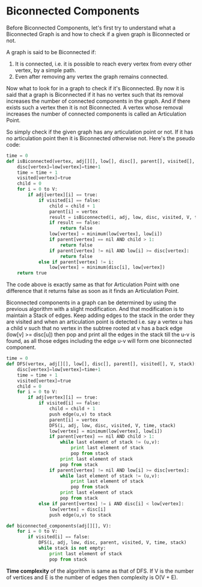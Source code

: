# Biconnected Components

Before Biconnected Components, let's first try to understand what a Biconnected Graph is and how to check if a given graph is Biconnected or not.

A graph is said to be Biconnected if:

1. It is connected, i.e. it is possible to reach every vertex from every other vertex, by a simple path.
2. Even after removing any vertex the graph remains connected.

Now what to look for in a graph to check if it's Biconnected. By now it is said that a graph is Biconnected if it has no vertex such that its removal increases the number of connected components in the graph. And if there exists such a vertex then it is not Biconnected. A vertex whose removal increases the number of connected components is called an Articulation Point.

So simply check if the given graph has any articulation point or not. If it has no articulation point then it is Biconnected otherwise not. Here's the pseudo code:

```python
time = 0
def isBiconnected(vertex, adj[][], low[], disc[], parent[], visited[], V):
    disc[vertex]=low[vertex]=time+1
    time = time + 1
    visited[vertex]=true
    child = 0
    for i = 0 to V:
        if adj[vertex][i] == true:
            if visited[i] == false:
                child = child + 1
                parent[i] = vertex
                result = isBiconnected(i, adj, low, disc, visited, V, time)
                if result == false:
                    return false
                low[vertex] = minimum(low[vertex], low[i])
                if parent[vertex] == nil AND child > 1:
                    return false
                if parent[vertex] != nil AND low[i] >= disc[vertex]:
                    return false
            else if parent[vertex] != i:
                low[vertex] = minimum(disc[i], low[vertex])
    return true
```

The code above is exactly same as that for Articulation Point with one difference that it returns false as soon as it finds an Articulation Point.

Biconnected components in a graph can be determined by using the previous algorithm with a slight modification. And that modification is to maintain a Stack of edges. Keep adding edges to the stack in the order they are visited and when an articulation point is detected i.e. say a vertex u has a child v such that no vertex in the subtree rooted at v has a back edge (low[v] >= disc[u]) then pop and print all the edges in the stack till the u-v is found, as all those edges including the edge u-v will form one biconnected component.

```python
time = 0
def DFS(vertex, adj[][], low[], disc[], parent[], visited[], V, stack):
    disc[vertex]=low[vertex]=time+1
    time = time + 1
    visited[vertex]=true
    child = 0
    for i = 0 to V:
        if adj[vertex][i] == true:
            if visited[i] == false:
                child = child + 1
                push edge(u,v) to stack
                parent[i] = vertex
                DFS(i, adj, low, disc, visited, V, time, stack)
                low[vertex] = minimum(low[vertex], low[i])
                if parent[vertex] == nil AND child > 1:
                    while last element of stack != (u,v):
                        print last element of stack
                        pop from stack
                    print last element of stack
                    pop from stack
                if parent[vertex] != nil AND low[i] >= disc[vertex]:
                    while last element of stack != (u,v):
                        print last element of stack
                        pop from stack
                    print last element of stack
                    pop from stack
            else if parent[vertex] != i AND disc[i] < low[vertex]:
                low[vertex] = disc[i]
                push edge(u,v) to stack

def biconnected_components(adj[][], V):
    for i = 0 to V:
        if visited[i] == false:
            DFS(i, adj, low, disc, parent, visited, V, time, stack)
            while stack is not empty:
                print last element of stack
                pop from stack
```

**Time complexity** of the algorithm is same as that of DFS. If V is the number of vertices and E is the number of edges then complexity is O(V + E).
